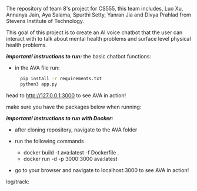 The repository of team 8's project for CS555, this team includes, Luo Xu, Annanya Jain, Aya Salama, Spurthi Setty, Yanran Jia and Divya Prahlad from Stevens Institute of Technology.

This goal of this project is to create an AI voice chatbot that the user can interact with to talk about mental health problems and surface level physical health problems.

**_important! instructions to run:_**
the basic chatbot functions:

- in the AVA file run:
  ```bash
    pip install -r requirements.txt
    python3 app.py
  ```

head to http://127.0.0.1:3000 to see AVA in action!

make sure you have the packages below when running:

**_important! instructions to run with Docker:_**

- after cloning repository, navigate to the AVA folder
- run the following commands

  - docker build -t ava:latest -f Dockerfile .
  - docker run -d -p 3000:3000 ava:latest

- go to your browser and navigate to localhost:3000 to see AVA in action!

log/track:
